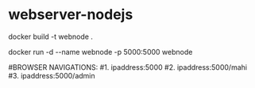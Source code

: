 # webserver-nodejs
docker build -t webnode .

docker run -d --name webnode -p 5000:5000 webnode

#BROWSER NAVIGATIONS: 
#1. ipaddress:5000
#2. ipaddress:5000/mahi
#3. ipaddress:5000/admin
